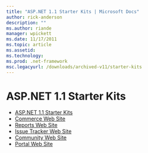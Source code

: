 ```yaml
---
title: "ASP.NET 1.1 Starter Kits | Microsoft Docs"
author: rick-anderson
description: ""
ms.author: riande
manager: wpickett
ms.date: 11/17/2011
ms.topic: article
ms.assetid: 
ms.technology: 
ms.prod: .net-framework
msc.legacyurl: /downloads/archived-v11/starter-kits
---
```

ASP.NET 1.1 Starter Kits
====================
- [ASP.NET 1.1 Starter Kits](overview.md)
- [Commerce Web Site](commerce.md)
- [Reports Web Site](reports.md)
- [Issue Tracker Web Site](issue-tracker.md)
- [Community Web Site](community.md)
- [Portal Web Site](portal.md)
